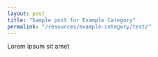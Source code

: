 ```yaml
---
layout: post
title: "Sample post for Example Category"
permalink: "/resources/example-category/test/"
---
```

Lorem ipsum sit amet
